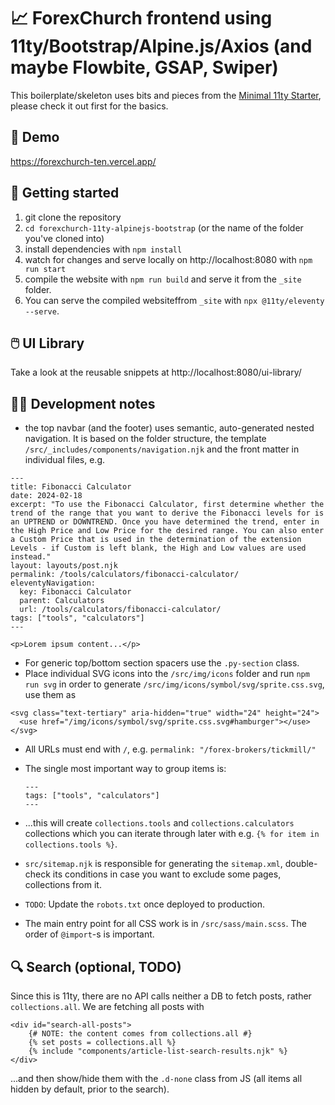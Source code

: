 # 📈 ForexChurch frontend using 11ty/Bootstrap/Alpine.js/Axios (and maybe Flowbite, GSAP, Swiper)

This boilerplate/skeleton uses bits and pieces from the [Minimal 11ty Starter](https://github.com/tomreinert/minimal-11ty-tailwind-starter), please check it out first for the basics.

## 🔗 Demo

https://forexchurch-ten.vercel.app/

## 🚶 Getting started

1. git clone the repository
2. `cd forexchurch-11ty-alpinejs-bootstrap` (or the name of the folder you've cloned into)
3. install dependencies with `npm install`
4. watch for changes and serve locally on http://localhost:8080 with `npm run start`
5. compile the website with `npm run build` and serve it from the `_site` folder.
6. You can serve the compiled websiteffrom `_site` with `npx @11ty/eleventy --serve`.

## 🖱️ UI Library

Take a look at the reusable snippets at http://localhost:8080/ui-library/

## 👨‍💻 Development notes

* the top navbar (and the footer) uses semantic, auto-generated nested navigation. It is based on the folder structure, the template `/src/_includes/components/navigation.njk` and the front matter in individual files, e.g.

```
---
title: Fibonacci Calculator
date: 2024-02-18
excerpt: "To use the Fibonacci Calculator, first determine whether the trend of the range that you want to derive the Fibonacci levels for is an UPTREND or DOWNTREND. Once you have determined the trend, enter in the High Price and Low Price for the desired range. You can also enter a Custom Price that is used in the determination of the extension Levels - if Custom is left blank, the High and Low values are used instead."
layout: layouts/post.njk
permalink: /tools/calculators/fibonacci-calculator/
eleventyNavigation:
  key: Fibonacci Calculator
  parent: Calculators
  url: /tools/calculators/fibonacci-calculator/
tags: ["tools", "calculators"]
---

<p>Lorem ipsum content...</p>
```

* For generic top/bottom section spacers use the `.py-section` class.
* Place individual SVG icons into the `/src/img/icons` folder and run `npm run svg` in order to generate `/src/img/icons/symbol/svg/sprite.css.svg`, use them as
```
<svg class="text-tertiary" aria-hidden="true" width="24" height="24">
  <use href="/img/icons/symbol/svg/sprite.css.svg#hamburger"></use>
</svg>
```

* All URLs must end with `/`, e.g. `permalink: "/forex-brokers/tickmill/"`
* The single most important way to group items is:

  ```
  ---
  tags: ["tools", "calculators"]
  ---
  ```

* ...this will create `collections.tools` and `collections.calculators` collections which you can iterate through later with e.g. `{% for item in collections.tools %}`.
* `src/sitemap.njk` is responsible for generating the `sitemap.xml`, double-check its conditions in case you want to exclude some pages, collections from it.
* `TODO`: Update the `robots.txt` once deployed to production.
* The main entry point for all CSS work is in `/src/sass/main.scss`. The order of `@import`-s is important.

## 🔍 Search (optional, TODO)

Since this is 11ty, there are no API calls neither a DB to fetch posts, rather `collections.all`. We are fetching all posts with

```
<div id="search-all-posts">
    {# NOTE: the content comes from collections.all #}
    {% set posts = collections.all %}
    {% include "components/article-list-search-results.njk" %}
</div>
```

...and then show/hide them with the `.d-none` class from JS (all items all hidden by default, prior to the search).